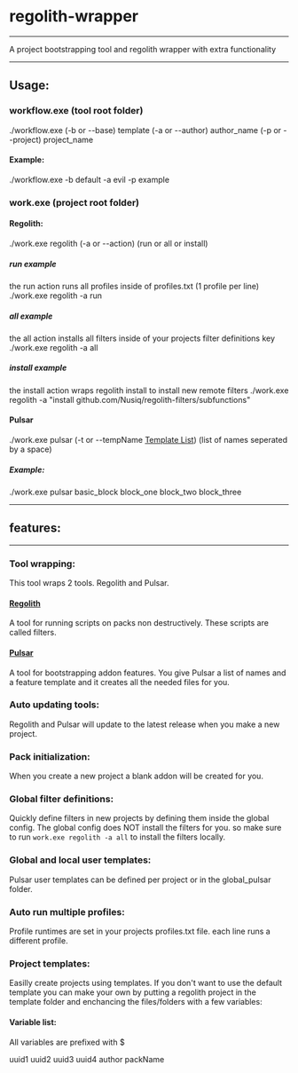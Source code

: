 # regolith-wrapper
---
A project bootstrapping tool and regolith wrapper with extra functionality

---
## Usage:
### workflow.exe (tool root folder)
./workflow.exe (-b or --base) template (-a or --author) author_name (-p or --project) project_name
#### Example:
./workflow.exe -b default -a evil -p example
### work.exe (project root folder)
#### Regolith:
./work.exe regolith (-a or --action) (run or all or install)
##### run example
the run action runs all profiles inside of profiles.txt (1 profile per line)
./work.exe regolith -a run
##### all example
the all action installs all filters inside of your projects filter definitions key
./work.exe regolith -a all
##### install example
the install action wraps regolith install to install new remote filters
./work.exe regolith -a "install github.com/Nusiq/regolith-filters/subfunctions"
#### Pulsar
./work.exe pulsar (-t or --tempName [Template List](https://github.com/evilguy50/Pulsar/blob/main/template_info.txt)) (list of names seperated by a space)
##### Example:
./work.exe pulsar basic_block block_one block_two block_three

---
## features:
---
### Tool wrapping:
This tool wraps 2 tools.
Regolith and Pulsar.
#### [Regolith](https://github.com/Bedrock-OSS/regolith)
A tool for running scripts on packs non destructively. 
These scripts are called filters.
#### [Pulsar](https://github.com/evilguy50/Pulsar)
A tool for bootstrapping addon features. You give Pulsar a list of names and a feature template and it creates all the needed files for you.
### Auto updating tools:
Regolith and Pulsar will update to the latest release when you make a new project.
### Pack initialization:
When you create a new project a blank addon will be created for you.
### Global filter definitions:
Quickly define filters in new projects by defining them inside the global config.
The global config does NOT install the filters for you. so make sure to run ``work.exe regolith -a all`` to install the filters locally.
### Global and local user templates:
Pulsar user templates can be defined per project or in the global_pulsar folder.
### Auto run multiple profiles:
Profile runtimes are set in your projects profiles.txt file.
each line runs a different profile.
### Project templates:
Easilly create projects using templates.
If you don't want to use the default template you can make your own by putting a regolith project in the template folder and enchancing the files/folders with a few variables:
#### Variable list:
All variables are prefixed with $

uuid1
uuid2
uuid3
uuid4
author
packName
